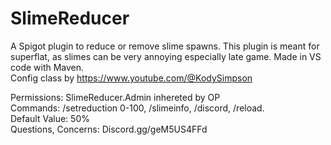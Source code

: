 # SlimeReducer
A Spigot plugin to reduce or remove slime spawns. This plugin is meant for superflat, as slimes can be very annoying especially late game. 
Made in VS code with Maven. <br>
Config class by https://www.youtube.com/@KodySimpson

Permissions: SlimeReducer.Admin inhereted by OP <br>
Commands: /setreduction 0-100, /slimeinfo, /discord, /reload. <br>
Default Value: 50% <br>
Questions, Concerns: Discord.gg/geM5US4FFd

